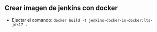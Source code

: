 ## Crear imagen de jenkins con docker 

- Ejectar el comando: `docker build -t jenkins-docker-in-docker:lts-jdk17 .`